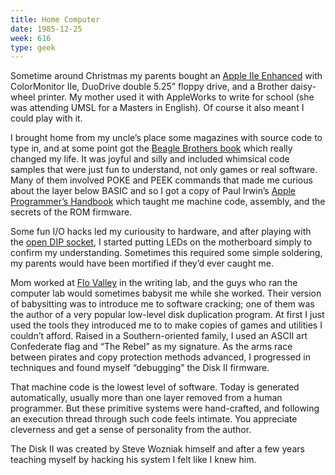 ```yaml
---
title: Home Computer
date: 1985-12-25
week: 616
type: geek
---
```


Sometime around Christmas my parents bought an [Apple IIe Enhanced](https://apple2history.org/history/ah07/) with ColorMonitor IIe, DuoDrive double 5.25” floppy drive, and a Brother daisy-wheel printer. My mother used it with AppleWorks to write for school (she was attending UMSL for a Masters in English). Of course it also meant I could play with it.

I brought home from my uncle’s place some magazines with source code to type in, and at some point got the [Beagle Brothers book](https://archive.org/details/Beagle_Bros-The_Big_Tip_Book_OCR/mode/2up) which really changed my life. It was joyful and silly and included whimsical code samples that were just fun to understand, not only games or real software. Many of them involved POKE and PEEK commands that made me curious about the layer below BASIC and so I got a copy of Paul Irwin’s [Apple Programmer’s Handbook](https://vintageapple.org/apple_ii/pdf/Apple_Programmers_Handbook_1984.pdf) which taught me machine code, assembly, and the secrets of the ROM firmware.

Some fun I/O hacks led my curiousity to hardware, and after playing with the [open DIP socket](http://wiki.apple2.org/index.php?title=Pinouts#Apple_16-Pin_DIP_Socket_.28Internal.29), I started putting LEDs on the motherboard simply to confirm my understanding. Sometimes this required some simple soldering, my parents would have been mortified if they’d ever caught me.

Mom worked at [Flo Valley](https://stlcc.edu/fv) in the writing lab, and the guys who ran the computer lab would sometimes babysit me while she worked. Their version of babysitting was to introduce me to software cracking; one of them was the author of a very popular low-level disk duplication program. At first I just used the tools they introduced me to to make copies of games and utilities I couldn’t afford. Raised in a Southern-oriented family, I used an ASCII art Confederate flag and “The Rebel” as my signature. As the arms race between pirates and copy protection methods advanced, I progressed in techniques and found myself “debugging” the Disk II firmware.

That machine code is the lowest level of software. Today is generated automatically, usually more than one layer removed from a human programmer. But these primitive systems were hand-crafted, and following an execution thread through such code feels intimate. You appreciate cleverness and get a sense of personality from the author.

The Disk II was created by Steve Wozniak himself and after a few years teaching myself by hacking his system I felt like I knew him.
